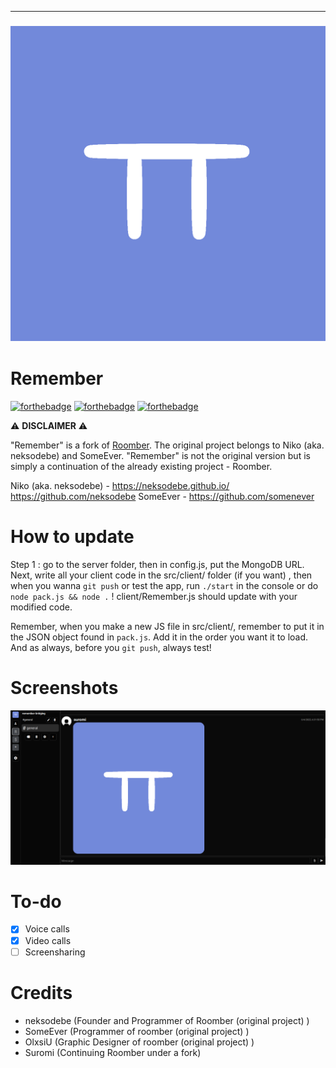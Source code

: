 
---
### ![Remember](client/assets/remember-logo.png)
# Remember
[![forthebadge](https://forthebadge.com/images/badges/made-with-javascript.svg)](https://forthebadge.com) [![forthebadge](https://forthebadge.com/images/badges/uses-css.svg)](https://forthebadge.com) [![forthebadge](https://forthebadge.com/images/badges/uses-html.svg)](https://forthebadge.com)


⚠️  **__DISCLAIMER__** ⚠️

"Remember" is a fork of [Roomber](https://github.com/roomber-dev/roomber). The original project belongs to Niko (aka. neksodebe) and SomeEver.
"Remember" is not the original version but is simply a continuation of the already existing project - Roomber.

Niko (aka. neksodebe) - https://neksodebe.github.io/ https://github.com/neksodebe
SomeEver - https://github.com/somenever


# How to update

Step 1 : go to the server folder, then in config.js, put the MongoDB URL. Next, write all your client code in the src/client/ folder (if you want) , then when you wanna `git push` or test the app, run `./start` in the console or do `node pack.js && node .` ! client/Remember.js should update with your modified code.

Remember, when you make a new JS file in src/client/, remember to put it in the JSON object found in `pack.js`. Add it in the order you want it to load.
And as always, before you `git push`, always test!

# Screenshots

![image](real.png)

# To-do

- [x] Voice calls
- [x] Video calls
- [ ] Screensharing

# Credits

- neksodebe (Founder and Programmer of Roomber (original project) )
- SomeEver (Programmer of roomber (original project) )
- OlxsiU (Graphic Designer of roomber (original project) )
- Suromi (Continuing Roomber under a fork)
